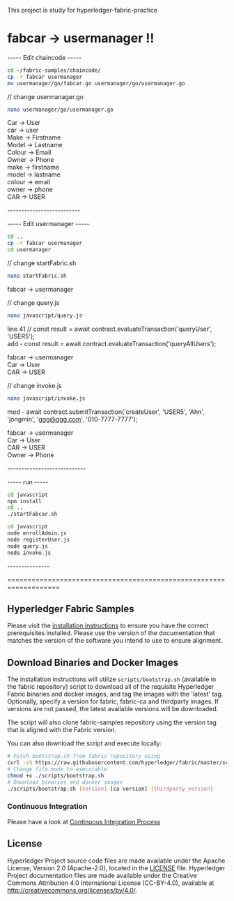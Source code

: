 This project is study for hyperledger-fabric-practice

# fabcar -> usermanager !!

----- Edit chaincode -----<br>
```bash
cd ~/fabric-samples/chaincode/
cp -r fabcar usermanager
mv usermanager/go/fabcar.go usermanager/go/usermanager.go
```

// change usermanager.go<br>
```bash
nano usermanager/go/usermanager.go
```
Car -> User<br>
car -> user<br>
Make -> Firstname<br>
Model -> Lastname<br>
Colour -> Email<br>
Owner -> Phone<br>
make -> firstname<br>
model -> lastname<br>
colour -> email<br>
owner -> phone<br>
CAR -> USER<br>

--------------------------<br>


----- Edit usermanager -----<br>
```bash
cd ..
cp -r fabcar usermanager
cd usermanager
```

// change startFabric.sh<br>
```bash
nano startFabric.sh
```
fabcar -> usermanager<br>

// change query.js<br>
```bash
nano javascript/query.js
```
line 41 // const result = await contract.evaluateTransaction('queryUser', 'USER5');<br>
add - const result = await contract.evaluateTransaction('queryAllUsers');<br>

fabcar -> usermanager<br>
Car -> User<br>
CAR -> USER<br>

// change invoke.js<br>
```bash
nano javascript/invoke.js
```
mod - await contract.submitTransaction('createUser', 'USER5', 'Ahn', 'jongmin', 'ggg@ggg.com', '010-7777-7777'); 

fabcar -> usermanager<br>
Car -> User<br>
CAR -> USER<br>
Owner -> Phone<br>

----------------------------<br>


----- run -----<br>
```bash
cd javascript
npm install
cd ..
./startFabcar.sh

cd javascript
node enrollAdmin.js
node registerUser.js
node query.js
node invoke.js
```

---------------<br>


===================================================================



[//]: # (SPDX-License-Identifier: CC-BY-4.0)

## Hyperledger Fabric Samples

Please visit the [installation instructions](http://hyperledger-fabric.readthedocs.io/en/latest/install.html)
to ensure you have the correct prerequisites installed. Please use the
version of the documentation that matches the version of the software you
intend to use to ensure alignment.

## Download Binaries and Docker Images

The installation instructions will utilize `scripts/bootstrap.sh` (available in the fabric repository)
script to download all of the requisite Hyperledger Fabric binaries and docker
images, and tag the images with the 'latest' tag. Optionally,
specify a version for fabric, fabric-ca and thirdparty images. If versions
are not passed, the latest available versions will be downloaded.

The script will also clone fabric-samples repository using the version tag that
is aligned with the Fabric version.

You can also download the script and execute locally:

```bash
# Fetch bootstrap.sh from fabric repository using
curl -sS https://raw.githubusercontent.com/hyperledger/fabric/master/scripts/bootstrap.sh -o ./scripts/bootstrap.sh
# Change file mode to executable
chmod +x ./scripts/bootstrap.sh
# Download binaries and docker images
./scripts/bootstrap.sh [version] [ca version] [thirdparty_version]
```

### Continuous Integration

Please have a look at [Continuous Integration Process](docs/fabric-samples-ci.md)

## License <a name="license"></a>

Hyperledger Project source code files are made available under the Apache
License, Version 2.0 (Apache-2.0), located in the [LICENSE](LICENSE) file.
Hyperledger Project documentation files are made available under the Creative
Commons Attribution 4.0 International License (CC-BY-4.0), available at http://creativecommons.org/licenses/by/4.0/.
